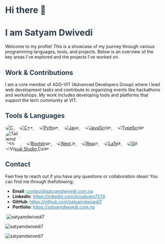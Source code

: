 <!-- ## Hi there 👋 -->
<h1 style="color: #2c3e50;">Hi there 👋</h1>
<h1 style="color: #2c3e50;">I am Satyam Dwivedi</h1>
<p>Welcome to my profile! This is a showcase of my journey through various programming languages, tools, and projects. Below is an overview of the key areas I've explored and the projects I've worked on.</p>
<h2 id="work-contributions" style="color: #2c3e50;">Work & Contributions</h2>
<p>I am a core member of ADG-VIT (Advanced Developers Group) where I lead web development tasks and contribute to organizing events like hackathons and workshops. My work includes developing tools and platforms that support the tech community at VIT.</p>
<h2 id="tools-languages" style="color: #2c3e50;">Tools & Languages</h2>
<ul style="list-style: none; padding: 0; display: inline;">
    <li style="display: inline; margin-right: 15px;">
        <a href="https://www.learn-c.org/" target="_blank">
            <img src="https://img.icons8.com/color/48/000000/c-programming.png" alt="C" style="border-radius: 50%;">
        </a>
    </li>
    <li style="display: inline; margin-right: 15px;">
        <a href="https://www.cplusplus.com/" target="_blank">
            <img src="https://img.icons8.com/color/48/000000/c-plus-plus-logo.png" alt="C++" style="border-radius: 50%;">
        </a>
    </li>
    <li style="display: inline; margin-right: 15px;">
        <a href="https://www.python.org/" target="_blank">
            <img src="https://img.icons8.com/color/48/000000/python.png" alt="Python" style="border-radius: 50%;">
        </a>
    </li>
    <li style="display: inline; margin-right: 15px;">
        <a href="https://www.java.com/" target="_blank">
            <img src="https://img.icons8.com/color/48/000000/java-coffee-cup-logo.png" alt="Java" style="border-radius: 50%;">
        </a>
    </li>
    <li style="display: inline; margin-right: 15px;">
        <a href="https://developer.mozilla.org/en-US/docs/Web/JavaScript" target="_blank">
            <img src="https://img.icons8.com/color/48/000000/javascript.png" alt="JavaScript" style="border-radius: 50%;">
        </a>
    </li>
    <li style="display: inline; margin-right: 15px;">
        <a href="https://www.typescriptlang.org/" target="_blank">
            <img src="https://img.icons8.com/color/48/000000/typescript.png" alt="TypeScript" style="border-radius: 50%;">
        </a>
    </li>
    <li style="display: inline; margin-right: 15px;">
        <a href="https://tailwindcss.com/" target="_blank">
            <img src="https://upload.wikimedia.org/wikipedia/commons/d/d5/Tailwind_CSS_Logo.svg" alt="Tailwind CSS" style="width: 48px; height: 48px; border-radius: 50%;">
        </a>
    </li>
    <li style="display: inline; margin-right: 15px;">
        <a href="https://getbootstrap.com/" target="_blank">
            <img src="https://img.icons8.com/color/48/000000/bootstrap.png" alt="Bootstrap" style="border-radius: 50%;">
        </a>
    </li>
    <li style="display: inline; margin-right: 15px;">
        <a href="https://nextjs.org/" target="_blank">
            <img src="https://img.icons8.com/fluency/48/000000/nextjs.png" alt="Next.js" style="border-radius: 50%;">
        </a>
    </li>
    <li style="display: inline; margin-right: 15px;">
        <a href="https://reactjs.org/" target="_blank">
            <img src="https://img.icons8.com/color/48/000000/react-native.png" alt="React" style="border-radius: 50%;">
        </a>
    </li>
    <li style="display: inline; margin-right: 15px;">
        <a href="https://www.latex-project.org/" target="_blank">
            <img src="https://img.icons8.com/color/48/000000/latex.png" alt="LaTeX" style="border-radius: 50%;">
        </a>
    </li>
    <li style="display: inline; margin-right: 15px;">
    <a href="https://git-scm.com/" target="_blank">
        <img src="https://img.icons8.com/color/48/000000/git.png" alt="Git" style="border-radius: 50%;">
    </a>
</li>
<li style="display: inline; margin-right: 15px;">
    <a href="https://code.visualstudio.com/" target="_blank">
        <img src="https://img.icons8.com/fluency/48/000000/visual-studio-code-2019.png" alt="Visual Studio Code" style="border-radius: 50%;">
    </a>
</li>

</ul>

<h2 id="contact" style="color: #2c3e50;">Contact</h2>
<p>Feel free to reach out if you have any questions or collaboration ideas! You can find me through thefollowing:</p>
<ul>
    <li><strong>Email</strong>: <a href="mailto:contact@satyamdwivedi.com.np" style="color: #2980b9">contact@satyamdwivedi.com.np</a></li>
    <li><strong>LinkedIn</strong>: <a href="https://linkedin.com/in/satyam7579" style="color: #2980b9;">https://linkedin.com/in/satyam7579</a></li>
    <li><strong>GitHub</strong>: <a href="https://github.com/satyamdwivedi7" style="color: #2980b9;">https://github.com/satyamdwivedi7</a></li>
    <li><strong>Portfolio</strong>: <a href="https://satyamdwivedi.com.np" style="color: #2980b9;">https://satyamdwivedi.com.np</a></li>
</ul>
<p>&nbsp;<img align="center" src="https://github-readme-stats.vercel.app/api?username=satyamdwivedi7&show_icons=true&locale=en&theme=dracula"
        alt="satyamdwivedi7" />
</p>

<p><img align="center" src="https://github-readme-streak-stats.herokuapp.com/?user=satyamdwivedi7&theme=dracula" alt="satyamdwivedi7" /></p>
<p>
    <img align="center"
        src="https://github-readme-stats.vercel.app/api/top-langs?username=satyamdwivedi7&show_icons=true&locale=en&theme=dracula"
        alt="satyamdwivedi7" />
</p>
